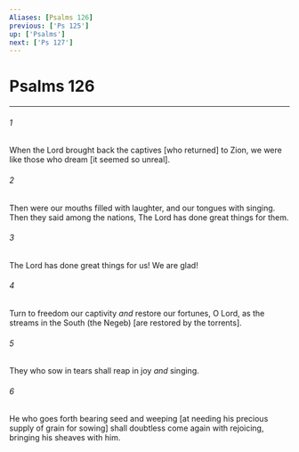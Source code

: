 ```yaml
---
Aliases: [Psalms 126]
previous: ['Ps 125']
up: ['Psalms']
next: ['Ps 127']
---
```

# Psalms 126

***














###### 1 






When the Lord brought back the captives [who returned] to Zion, we were like those who dream [it seemed so unreal]. 













###### 2 






Then were our mouths filled with laughter, and our tongues with singing. Then they said among the nations, The Lord has done great things for them. 













###### 3 






The Lord has done great things for us! We are glad! 













###### 4 






Turn to freedom our captivity _and_ restore our fortunes, O Lord, as the streams in the South (the Negeb) [are restored by the torrents]. 













###### 5 






They who sow in tears shall reap in joy _and_ singing. 













###### 6 






He who goes forth bearing seed and weeping [at needing his precious supply of grain for sowing] shall doubtless come again with rejoicing, bringing his sheaves with him.
